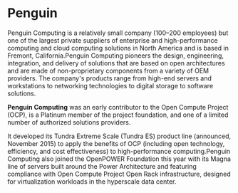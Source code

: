 # Penguin

Penguin Computing is a relatively small company (100–200 employees) but one of the largest private suppliers of enterprise and high-performance computing and cloud computing solutions in North America and is based in Fremont, California.Penguin Computing pioneers the design, engineering, integration, and delivery of solutions that are based on open architectures and are made of non-proprietary components from a variety of OEM providers. The company's products range from high-end servers and workstations to networking technologies to digital storage to software solutions.

**Penguin Computing** was an early contributor to the Open Compute Project (OCP), is a Platinum member of the project foundation, and one of a limited number of authorized solutions providers.

It developed its Tundra Extreme Scale (Tundra ES) product line (announced, November 2015) to apply the benefits of OCP (including open technology, efficiency, and cost effectiveness) to high-performance computing.Penguin Computing also joined the OpenPOWER Foundation this year with its Magna line of servers built around the Power Architecture and featuring compliance with Open Compute Project Open Rack infrastructure, designed for virtualization workloads in the hyperscale data center.
